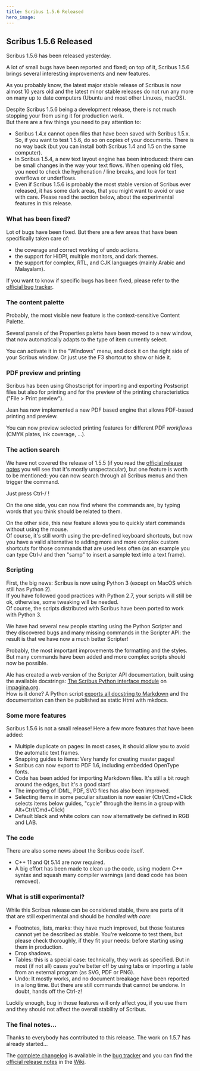 ```yaml
---
title: Scribus 1.5.6 Released
hero_image:
---
```

## Scribus 1.5.6 Released

Scribus 1.5.6 has been released yesterday.

A lot of small bugs have been reported and fixed; on top of it, Scribus 1.5.6 brings several interesting improvements and new features.

As you probably know, the latest major stable release of Scribus is now almost 10 years old and the latest minor stable releases do not run any more on many up to date computers (Ubuntu and most other Linuxes, macOS).

Despite Scribus 1.5.6 being a development release, there is not much stopping your from using it for production work.  
But there are a few things you need to pay attention to:

- Scribus 1.4.x cannot open files that have been saved with Scribus 1.5.x. So, if you want to test 1.5.6, do so on copies of your documents. There is no way back (but you can install both Scribus 1.4 and 1.5 on the same computer).
- In Scribus 1.5.4, a new text layout engine has been introduced: there can be small changes in the way your text flows. When opening old files, you need to check the hyphenation / line breaks, and look for text overflows or underflows.
- Even if Scribus 1.5.6 is probably the most stable version of Scribus ever released, it has some dark areas, that you might want to avoid or use with care. Please read the section below, about the experimental features in this release.

### What has been fixed?

Lot of bugs have been fixed. But there are a few areas that have been specifically taken care of:

- the coverage and correct working of undo actions.
- the support for HiDPI, multiple monitors, and dark themes.
- the support for complex, RTL, and CJK  languages (mainly Arabic and Malayalam).

If you want to know if specific bugs has been fixed, please refer to the [official bug tracker](https://bugs.scribus.net).

### The content palette

Probably, the most visible new feature is the context-sensitive Content Palette.

Several panels of the Properties palette have been moved to a new window, that now automatically adapts to the type of item currently select.

You can activate it in the "Windows" menu, and dock it on the right side of your Scribus window. Or just use the F3 shortcut to show or hide it.

### PDF preview and printing

Scribus has been using Ghostscript for importing and exporting Postscript files but also for printing and for the preview of the printing characteristics ("File > Print preview").

Jean has now implemented a new PDF based engine that allows PDF-based printing and preview.

You can now preview selected printing features for different PDF _workflows_ (CMYK plates, ink coverage, ...).

### The action search

We have not covered the release of 1.5.5 (if you read the [official release notes](https://wiki.scribus.net/canvas/1.5.5_Release) you will see that it's mostly unspectacular), but one feature is worth to be mentioned: you can now search through all Scribus menus and then trigger the command.

Just press Ctrl-/ !

On the one side, you can now find where the commands are, by typing words that you think should be related to them.

On the other side, this new feature allows you to quickly start commands without using the mouse.  
Of course, it's still worth using the pre-defined keyboard shortcuts, but now you have a valid alternative to adding more and more  complex custom shortcuts for those commands that are used less often (as an example you can type Ctrl-/ and then "samp" to insert a sample text into a text frame).

### Scripting

First, the big news: Scribus is now using Python 3 (except on MacOS which still has Python 2).  
If you have followed good practices with Python 2.7, your scripts will still be ok, otherwise, some tweaking will be needed.  
Of course, the scripts distributed with Scribus have been ported to work with Python 3.

We have had several new people starting using the Python Scripter and they discovered bugs and many missing commands in the Scripter API: the result is that we have now a much better Scripter!

Probably, the most important improvements the formatting and the styles.  
But many commands have been added and more complex scripts should now be possible.

Ale has created a web version of the Scripter API documentation, built using the available docstrings: [The Scribus Python interface module](https://impagina.org/scribus-scripter-api/) on [impagina.org](https://impagina.org).  
How is it done? A Python script [exports all docstring to Markdown](https://github.com/aoloe/scribus-script-repository/tree/master/export-scripter-api) and the documentation can then be published as static Html with mkdocs.

### Some more features

Scribus 1.5.6 is not a small release! Here a few more features that have been added:

- Multiple duplicate on pages: In most cases, it should allow you to avoid the automatic text frames.
- Snapping guides to items: Very handy for creating master pages!
- Scribus can now export to PDF 1.6, including embedded OpenType fonts.
- Code has been added for importing Markdown files. It's still a bit rough around the edges, but it's a good start!
- The importing of IDML, PDF, SVG files has also been improved.
- Selecting items in some peculiar situation is now easier (Ctrl/Cmd+Click selects items below guides, "cycle" through the items in a group with Alt+Ctrl/Cmd+Click)
- Default black and white colors can now alternatively be defined in RGB and LAB.

### The code

There are also some news about the Scribus code itself.

- C++ 11 and Qt 5.14 are now required.
- A big effort has been made to clean up the code, using modern C++ syntax and squash many compiler warnings (and dead code has been removed).

### What is still experimental?

While this Scribus release can be considered stable, there are parts of it that are still experimental and should be _handled with care_:

- Footnotes, lists, marks: they have much improved, but those features cannot yet be described as stable. You're welcome to test them, but please check thoroughly, if they fit your needs: before starting using them in production.
- Drop shadows.
- Tables: this is a special case: technically, they work as specified. But in most (if not all) cases you're better off by using tabs or importing a table from an external program (as SVG, PDF or PNG).
- Undo: It mostly works, and no document breakage have been reported in a long time. But there are still commands that cannot be undone. In doubt, hands off the Ctrl-z!

Luckily enough, bug in those features will only affect you, if you use them and they should not affect the overall stability of Scribus.

### The final notes...

Thanks to everybody has contributed to this release. The work on 1.5.7 has already started...

The [complete changelog](https://bugs.scribus.net/changelog_page.php?version_id=110) is available in the [bug tracker](https://bugs.scribus.net) and you can find the [official release notes](https://wiki.scribus.net/canvas/1.5.6_Release) in the [Wiki](https://wiki.scribus.net).
